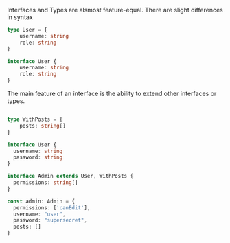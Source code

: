 Interfaces and Types are alsmost feature-equal. There are slight differences in syntax

```ts
type User = {
	username: string
	role: string
}

interface User {
	username: string
	role: string
}
```

The main feature of an interface is the ability to extend other interfaces or types.

```ts

type WithPosts = {
	posts: string[]
}

interface User {
  username: string
  password: string
}

interface Admin extends User, WithPosts {
  permissions: string[]
}

const admin: Admin = {
  permissions: ['canEdit'],
  username: "user",
  password: "supersecret",
  posts: []
}
```